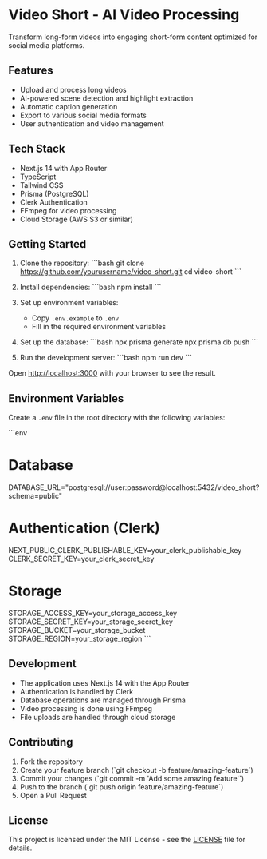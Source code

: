 # Video Short - AI Video Processing

Transform long-form videos into engaging short-form content optimized for social media platforms.

## Features

- Upload and process long videos
- AI-powered scene detection and highlight extraction
- Automatic caption generation
- Export to various social media formats
- User authentication and video management

## Tech Stack

- Next.js 14 with App Router
- TypeScript
- Tailwind CSS
- Prisma (PostgreSQL)
- Clerk Authentication
- FFmpeg for video processing
- Cloud Storage (AWS S3 or similar)

## Getting Started

1. Clone the repository:
\`\`\`bash
git clone https://github.com/yourusername/video-short.git
cd video-short
\`\`\`

2. Install dependencies:
\`\`\`bash
npm install
\`\`\`

3. Set up environment variables:
   - Copy `.env.example` to `.env`
   - Fill in the required environment variables

4. Set up the database:
\`\`\`bash
npx prisma generate
npx prisma db push
\`\`\`

5. Run the development server:
\`\`\`bash
npm run dev
\`\`\`

Open [http://localhost:3000](http://localhost:3000) with your browser to see the result.

## Environment Variables

Create a `.env` file in the root directory with the following variables:

\`\`\`env
# Database
DATABASE_URL="postgresql://user:password@localhost:5432/video_short?schema=public"

# Authentication (Clerk)
NEXT_PUBLIC_CLERK_PUBLISHABLE_KEY=your_clerk_publishable_key
CLERK_SECRET_KEY=your_clerk_secret_key

# Storage
STORAGE_ACCESS_KEY=your_storage_access_key
STORAGE_SECRET_KEY=your_storage_secret_key
STORAGE_BUCKET=your_storage_bucket
STORAGE_REGION=your_storage_region
\`\`\`

## Development

- The application uses Next.js 14 with the App Router
- Authentication is handled by Clerk
- Database operations are managed through Prisma
- Video processing is done using FFmpeg
- File uploads are handled through cloud storage

## Contributing

1. Fork the repository
2. Create your feature branch (\`git checkout -b feature/amazing-feature\`)
3. Commit your changes (\`git commit -m 'Add some amazing feature'\`)
4. Push to the branch (\`git push origin feature/amazing-feature\`)
5. Open a Pull Request

## License

This project is licensed under the MIT License - see the [LICENSE](LICENSE) file for details.

